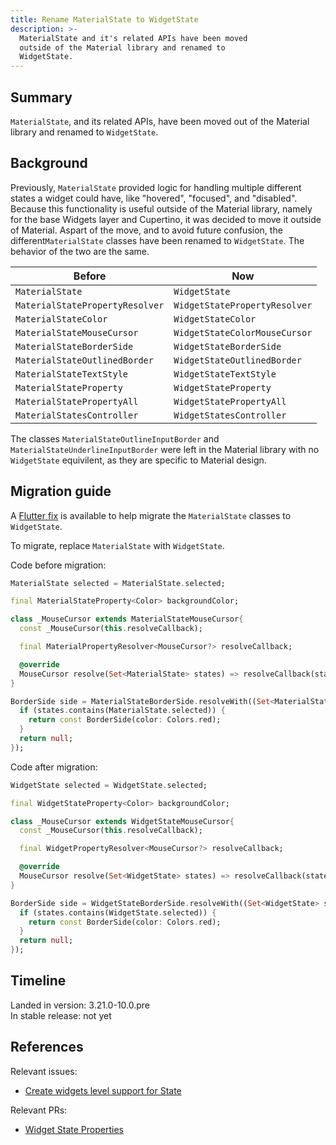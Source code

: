 ```yaml
---
title: Rename MaterialState to WidgetState
description: >-
  MaterialState and it's related APIs have been moved
  outside of the Material library and renamed to
  WidgetState.
---
```


## Summary

`MaterialState`, and its related APIs, have been moved out
of the Material library and renamed to `WidgetState`.

## Background

Previously, `MaterialState` provided logic for handling multiple different
states a widget could have, like "hovered", "focused", and
"disabled". Because this functionality is useful outside of the
Material library, namely for the base Widgets layer and Cupertino,
it was decided to move it outside of Material. Aspart of the move, and to
avoid future confusion, the different`MaterialState` classes have been renamed
to `WidgetState`. The behavior of the two are the same.

| Before    | Now |
| -------- | ------- |
| `MaterialState` | `WidgetState` |
| `MaterialStatePropertyResolver` | `WidgetStatePropertyResolver` |
| `MaterialStateColor` | `WidgetStateColor` |
| `MaterialStateMouseCursor` | `WidgetStateColorMouseCursor` |
| `MaterialStateBorderSide` | `WidgetStateBorderSide` |
| `MaterialStateOutlinedBorder` | `WidgetStateOutlinedBorder` |
| `MaterialStateTextStyle` | `WidgetStateTextStyle` |
| `MaterialStateProperty` | `WidgetStateProperty` |
| `MaterialStatePropertyAll` | `WidgetStatePropertyAll` |
| `MaterialStatesController` | `WidgetStatesController` |

The classes `MaterialStateOutlineInputBorder` and
`MaterialStateUnderlineInputBorder` were left in the
Material library with no `WidgetState` equivilent, as
they are specific to Material design.

## Migration guide

A [Flutter fix][] is available to help migrate the `MaterialState`
classes to `WidgetState`.

To migrate, replace `MaterialState` with `WidgetState`.

Code before migration:

```dart
MaterialState selected = MaterialState.selected;

final MaterialStateProperty<Color> backgroundColor;

class _MouseCursor extends MaterialStateMouseCursor{
  const _MouseCursor(this.resolveCallback);

  final MaterialPropertyResolver<MouseCursor?> resolveCallback;

  @override
  MouseCursor resolve(Set<MaterialState> states) => resolveCallback(states) ?? MouseCursor.uncontrolled;
}

BorderSide side = MaterialStateBorderSide.resolveWith((Set<MaterialState> states) {
  if (states.contains(MaterialState.selected)) {
    return const BorderSide(color: Colors.red);
  }
  return null;
});
```

Code after migration:

```dart
WidgetState selected = WidgetState.selected;

final WidgetStateProperty<Color> backgroundColor;

class _MouseCursor extends WidgetStateMouseCursor{
  const _MouseCursor(this.resolveCallback);

  final WidgetPropertyResolver<MouseCursor?> resolveCallback;

  @override
  MouseCursor resolve(Set<WidgetState> states) => resolveCallback(states) ?? MouseCursor.uncontrolled;
}

BorderSide side = WidgetStateBorderSide.resolveWith((Set<WidgetState> states) {
  if (states.contains(WidgetState.selected)) {
    return const BorderSide(color: Colors.red);
  }
  return null;
});
```

## Timeline

Landed in version: 3.21.0-10.0.pre<br>
In stable release: not yet

## References

Relevant issues:

* [Create widgets level support for State][]

Relevant PRs:

* [Widget State Properties][]

[Create widgets level support for State]: {{site.repo.flutter}}/issues/138270
[Flutter fix]: {{site.url}}/tools/flutter-fix
[Widget State Properties]: {{site.repo.flutter}}/pull/142151